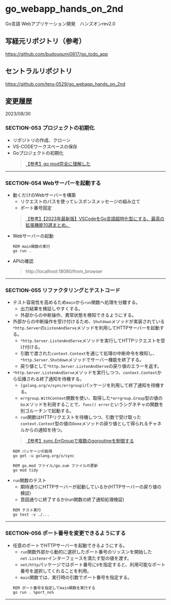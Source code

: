 # go_webapp_hands_on_2nd
Go言語 Webアプリケーション開発　ハンズオンrev2.0


## 写経元リポジトリ（参考）
https://github.com/budougumi0617/go_todo_app


## セントラルリポジトリ
https://github.com/teru-0529/go_webapp_hands_on_2nd


## 変更履歴

2023/08/30

### SECTION-053 プロジェクトの初期化

* リポジトリの作成、クローン
* VS-CODEワークスペースの保存
* Goプロジェクトの初期化
  > [【参考】go mod完全に理解した](https://zenn.dev/optimisuke/articles/105feac3f8e726830f8c)

---

### SECTION-054 Webサーバーを起動する

* 動くだけのWebサーバーを構築
  * リクエストのパスを使ってレスポンスメッセージの組み立て
  * ポート番号固定
  > [【参考】【2023年最新版】VSCodeをGo言語超特化型にする、最高の拡張機能10選まとめ。](https://yurupro.cloud/2531/)
* Webサーバーの起動
  ```
  REM main関数の実行
  go run .
  ```
* APIの確認
  > http://localhost:18080/from_browser

---

### SECTION-055 リファクタリングとテストコード

* テスト容易性を高めるため`main`から`run`関数へ処理を分離する。
  * 出力結果を検証しやすくする。
  * 外部からの中断操作、異常状態を検知できるようにする。
* 外部からの中断操作を受け付けるため、`Shutdown`メソッドが実装されている`*http.Server`の`ListenAndServe`メソッドを利用してHTTPサーバーを起動する。
  * `*http.Server.ListenAndServe`メソッドを実行してHTTPリクエストを受け付ける。
  * 引数で渡された`context.Context`を通じて処理の中断命令を検知し、`*http.Server.Shutdown`メソッドでサーバー機能を終了する。
  * 戻り値として`*http.Server.ListenAndServe`の戻り値のエラーを返す。
* `*http.Server.ListenAndServe`メソッドを実行しつつ、`context.Context`から伝播される終了通知を待機する。
  * `[golang.org/x/sync/errgroup]`パッケージを利用して終了通知を待機する。
  * `errgroup.WithContext`関数を使い、取得した`*errgroup.Group`型の値の`Go`メソッドを利用することで、`func() error`というシグネチャの関数を別ゴルーチンで起動する。
  * `run`関数はHTTPリクエストを待機しつつ、引数で受け取った`context.Context`型の値の`Done`メソッドの戻り値として得られるチャネルからの通知を待つ。
  > [【参考】sync.ErrGroupで複数のgoroutineを制御する](https://deeeet.com/writing/2016/10/12/errgroup/)
  ```
  REM パッケージの取得
  go get -u golang.org/x/sync
  ```
  ```
  REM go.mod ファイル/go.sum ファイルの更新
  go mod tidy
  ```
* `run`関数のテスト
  * 期待通りにHTTPサーバーが起動しているか(HTTPサーバーの戻り値の検証)
  * 意図通りに終了するか(run関数の終了通知処理検証)
  ```
  REM テスト実行
  go test -v ./...
  ```

---

### SECTION-056 ポート番号を変更できるようにする

* 任意のポートでHTTPサーバーを起動できるようにする。
  * `run`関数外部から動的に選択したポート番号のリッスンを開始した`net.Listener`インターフェースを満たす型の値を渡す。
  * `net/http`パッケージではポート番号に`0`を指定すると、利用可能なポート番号を選択してくれることを利用。
  * `main`関数では、実行時の引数でポート番号を指定する。
  ```
  REM ポート番号を指定してmain関数を実行する
  go run . %port_no%
  ```

---
